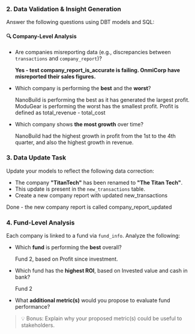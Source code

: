 ### 2. **Data Validation & Insight Generation**

Answer the following questions using DBT models and SQL:

#### 🔍 Company-Level Analysis
- Are companies misreporting data (e.g., discrepancies between `transactions` and `company_report`)?

    **Yes - test company_report_is_accurate is failing. OnmiCorp have misreported their sales figures.**

- Which company is performing the **best** and the **worst**?

    NanoBuild is performing the best as it has generated the largest profit.
    ModuGear is performing the worst has the smallest profit.
    Profit is defined as total_revenue - total_cost

- Which company shows **the most growth** over time?

    NanoBuild had the highest growth in profit from the 1st to the 4th quarter, and also the highest growth in revenue.

### 3. **Data Update Task**
Update your models to reflect the following data correction:
- The company **"TitanTech"** has been renamed to **"The Titan Tech"**.
- This update is present in the `new_transactions` table.
- Create a new company report with updated new_transactions 

Done - the new company report is called company_report_updated

### 4. **Fund-Level Analysis**

Each company is linked to a fund via `fund_info`. Analyze the following:

- Which **fund** is performing the **best** overall?

   Fund 2, based on Profit since investment. 

- Which fund has the **highest ROI**, based on Invested value and cash in bank?

   Fund 2

- What **additional metric(s)** would you propose to evaluate fund performance?



> 💡 Bonus: Explain why your proposed metric(s) could be useful to stakeholders.
